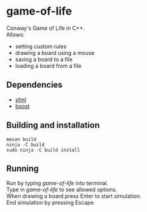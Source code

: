 # game-of-life
Conway's Game of Life in C++.  
Allows:
* setting custom rules
* drawing a board using a mouse
* saving a board to a file
* loading a board from a file  
## Dependencies
* [sfml](https://www.sfml-dev.org/)
* [boost](https://www.boost.org/)
## Building and installation
```
meson build
ninja -C build
sudo ninja -C build install
```
## Running
Run by typing *game-of-life* into terminal.  
Type in *game-of-life* to see allowed options.  
When drawing a board press Enter to start simulation.  
End simulation by pressing Escape.